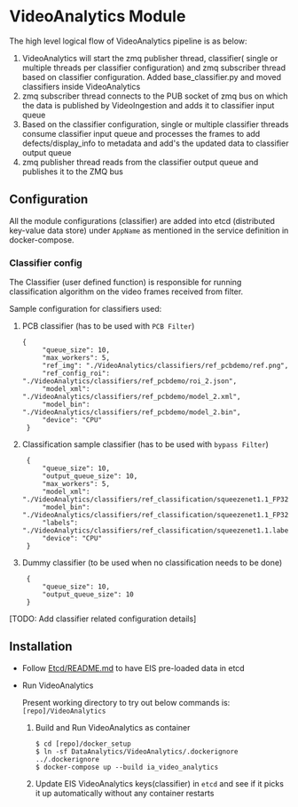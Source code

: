 # VideoAnalytics Module

The high level logical flow of VideoAnalytics pipeline is as below:

1. VideoAnalytics will start the zmq publisher thread, classifier(
   single or multiple threads per classifier configuration) and
   zmq subscriber thread based on classifier configuration.
   Added base_classifier.py and moved classifiers inside VideoAnalytics
2. zmq subscriber thread connects to the PUB socket of zmq bus on which
   the data is published by VideoIngestion and adds it to classifier
   input queue
3. Based on the classifier configuration, single or multiple classifier
   threads consume classifier input queue and processes the frames to
   add defects/display_info to metadata and add's the updated data to
   classifier output queue
4. zmq publisher thread reads from the classifier output queue and
   publishes it to the ZMQ bus
    
## Configuration

All the module configurations (classifier) are added 
into etcd (distributed key-value data store) under `AppName` as mentioned in the
service definition in docker-compose.

### Classifier config

The Classifier (user defined function) is responsible for running classification
algorithm on the video frames received from filter. 

Sample configuration for classifiers used:
1. PCB classifier (has to be used with `PCB Filter`)
   ```
   {
        "queue_size": 10,
        "max_workers": 5,
        "ref_img": "./VideoAnalytics/classifiers/ref_pcbdemo/ref.png",
        "ref_config_roi": "./VideoAnalytics/classifiers/ref_pcbdemo/roi_2.json",
        "model_xml": "./VideoAnalytics/classifiers/ref_pcbdemo/model_2.xml",
        "model_bin": "./VideoAnalytics/classifiers/ref_pcbdemo/model_2.bin",
        "device": "CPU"
    }      
    ```
2. Classification sample classifier (has to be used with `bypass Filter`)
   ```
    {
        "queue_size": 10,
        "output_queue_size": 10,
        "max_workers": 5,
        "model_xml": "./VideoAnalytics/classifiers/ref_classification/squeezenet1.1_FP32.xml",
        "model_bin": "./VideoAnalytics/classifiers/ref_classification/squeezenet1.1_FP32.bin",
        "labels": "./VideoAnalytics/classifiers/ref_classification/squeezenet1.1.labels",
        "device": "CPU"
    }
   ```
3. Dummy classifier (to be used when no classification needs to be done)
   ```
    {
        "queue_size": 10,
        "output_queue_size": 10
    }
   ```    

[TODO: Add classifier related configuration details]


## Installation

* Follow [Etcd/README.md](../Etcd/README.md) to have EIS pre-loaded data in
  etcd

* Run VideoAnalytics

  Present working directory to try out below commands is: `[repo]/VideoAnalytics`

    1. Build and Run VideoAnalytics as container
        ```
        $ cd [repo]/docker_setup
        $ ln -sf DataAnalytics/VideoAnalytics/.dockerignore ../.dockerignore
        $ docker-compose up --build ia_video_analytics
        ```
    2. Update EIS VideoAnalytics keys(classifier) in `etcd` and see 
       if it picks it up automatically without any container restarts


